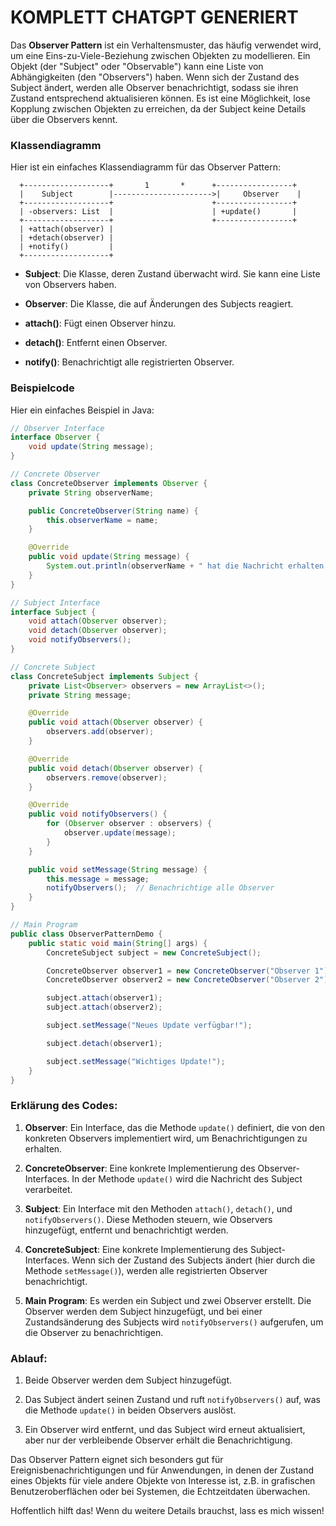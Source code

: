 
# **KOMPLETT CHATGPT GENERIERT**

Das **Observer Pattern** ist ein Verhaltensmuster, das häufig verwendet wird, um eine Eins-zu-Viele-Beziehung zwischen Objekten zu modellieren. Ein Objekt (der "Subject" oder "Observable") kann eine Liste von Abhängigkeiten (den "Observers") haben. Wenn sich der Zustand des Subject ändert, werden alle Observer benachrichtigt, sodass sie ihren Zustand entsprechend aktualisieren können. Es ist eine Möglichkeit, lose Kopplung zwischen Objekten zu erreichen, da der Subject keine Details über die Observers kennt.

### Klassendiagramm

Hier ist ein einfaches Klassendiagramm für das Observer Pattern:

```
  +-------------------+       1       *      +-----------------+
  |    Subject        |---------------------->|     Observer    |
  +-------------------+                      +-----------------+
  | -observers: List  |                      | +update()       |
  +-------------------+                      +-----------------+
  | +attach(observer) |                      
  | +detach(observer) |                      
  | +notify()         |                      
  +-------------------+
```

- **Subject**: Die Klasse, deren Zustand überwacht wird. Sie kann eine Liste von Observers haben.
    
- **Observer**: Die Klasse, die auf Änderungen des Subjects reagiert.
    
- **attach()**: Fügt einen Observer hinzu.
    
- **detach()**: Entfernt einen Observer.
    
- **notify()**: Benachrichtigt alle registrierten Observer.
    

### Beispielcode

Hier ein einfaches Beispiel in Java:

```java
// Observer Interface
interface Observer {
    void update(String message);
}

// Concrete Observer
class ConcreteObserver implements Observer {
    private String observerName;

    public ConcreteObserver(String name) {
        this.observerName = name;
    }

    @Override
    public void update(String message) {
        System.out.println(observerName + " hat die Nachricht erhalten: " + message);
    }
}

// Subject Interface
interface Subject {
    void attach(Observer observer);
    void detach(Observer observer);
    void notifyObservers();
}

// Concrete Subject
class ConcreteSubject implements Subject {
    private List<Observer> observers = new ArrayList<>();
    private String message;

    @Override
    public void attach(Observer observer) {
        observers.add(observer);
    }

    @Override
    public void detach(Observer observer) {
        observers.remove(observer);
    }

    @Override
    public void notifyObservers() {
        for (Observer observer : observers) {
            observer.update(message);
        }
    }

    public void setMessage(String message) {
        this.message = message;
        notifyObservers();  // Benachrichtige alle Observer
    }
}

// Main Program
public class ObserverPatternDemo {
    public static void main(String[] args) {
        ConcreteSubject subject = new ConcreteSubject();

        ConcreteObserver observer1 = new ConcreteObserver("Observer 1");
        ConcreteObserver observer2 = new ConcreteObserver("Observer 2");

        subject.attach(observer1);
        subject.attach(observer2);

        subject.setMessage("Neues Update verfügbar!");

        subject.detach(observer1);

        subject.setMessage("Wichtiges Update!");
    }
}
```

### Erklärung des Codes:

1. **Observer**: Ein Interface, das die Methode `update()` definiert, die von den konkreten Observers implementiert wird, um Benachrichtigungen zu erhalten.
    
2. **ConcreteObserver**: Eine konkrete Implementierung des Observer-Interfaces. In der Methode `update()` wird die Nachricht des Subject verarbeitet.
    
3. **Subject**: Ein Interface mit den Methoden `attach()`, `detach()`, und `notifyObservers()`. Diese Methoden steuern, wie Observers hinzugefügt, entfernt und benachrichtigt werden.
    
4. **ConcreteSubject**: Eine konkrete Implementierung des Subject-Interfaces. Wenn sich der Zustand des Subjects ändert (hier durch die Methode `setMessage()`), werden alle registrierten Observer benachrichtigt.
    
5. **Main Program**: Es werden ein Subject und zwei Observer erstellt. Die Observer werden dem Subject hinzugefügt, und bei einer Zustandsänderung des Subjects wird `notifyObservers()` aufgerufen, um die Observer zu benachrichtigen.
    

### Ablauf:

1. Beide Observer werden dem Subject hinzugefügt.
    
2. Das Subject ändert seinen Zustand und ruft `notifyObservers()` auf, was die Methode `update()` in beiden Observers auslöst.
    
3. Ein Observer wird entfernt, und das Subject wird erneut aktualisiert, aber nur der verbleibende Observer erhält die Benachrichtigung.
    

Das Observer Pattern eignet sich besonders gut für Ereignisbenachrichtigungen und für Anwendungen, in denen der Zustand eines Objekts für viele andere Objekte von Interesse ist, z.B. in grafischen Benutzeroberflächen oder bei Systemen, die Echtzeitdaten überwachen.

Hoffentlich hilft das! Wenn du weitere Details brauchst, lass es mich wissen!